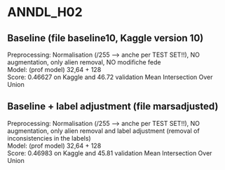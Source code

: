 # ANNDL_H02

## Baseline (file baseline10, Kaggle version 10)
Preprocessing: Normalisation (/255 --> anche per TEST SET!!), NO augmentation, only alien removal, NO modifiche fede \
Model: (prof model) 32,64 + 128 \
Score: 0.46627 on Kaggle and 46.72 validation Mean Intersection Over Union

## Baseline + label adjustment (file marsadjusted)
Preprocessing: Normalisation (/255 --> anche per TEST SET!!), NO augmentation, only alien removal and label adjustment (removal of inconsistencies in the labels) \
Model: (prof model) 32,64 + 128 \
Score: 0.46983 on Kaggle and 45.81 validation Mean Intersection Over Union
